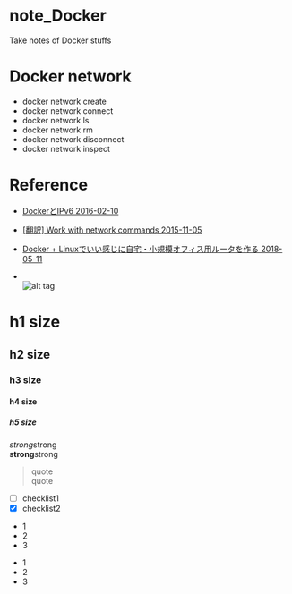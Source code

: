 # note_Docker
Take notes of Docker stuffs

# Docker network  
* docker network create
* docker network connect
* docker network ls
* docker network rm
* docker network disconnect
* docker network inspect

# Reference
* [DockerとIPv6 2016-02-10](https://qiita.com/_norin_/items/7b9eac9fc31a8b02073f#%E5%85%AC%E5%BC%8F%E3%83%89%E3%82%AD%E3%83%A5%E3%83%A1%E3%83%B3%E3%83%88)  
* [[翻訳] Work with network commands 2015-11-05](https://qiita.com/muddydixon/items/e69279d332f77fc00c3e)  
* [Docker + Linuxでいい感じに自宅・小規模オフィス用ルータを作る 2018-05-11](https://qiita.com/m_mizutani/items/d41b9c97b37535b2708c)  


* []()  
![alt tag]()

# h1 size

## h2 size

### h3 size

#### h4 size

##### h5 size

*strong*strong  
**strong**strong  

> quote  
> quote

- [ ] checklist1
- [x] checklist2

* 1
* 2
* 3

- 1
- 2
- 3